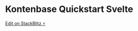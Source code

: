 # Kontenbase Quickstart Svelte

[Edit on StackBlitz ⚡️](https://stackblitz.com/fork/github/kontenbase/quickstart-svelte)
